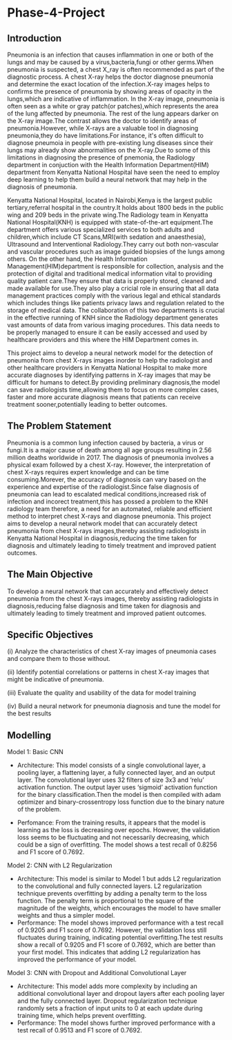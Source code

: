 # Phase-4-Project
## Introduction
Pneumonia is an infection that causes inflammation in one or both of the lungs and may be caused by a virus,bacteria,fungi or other germs.When pneumonia is suspected, a chest X_ray is often recommended as part of the diagnostic process.
A chest X-ray helps the doctor diagnose pneumonia and determine the exact location of the infection.X-ray images helps to confirms the presence of pneumonia by showing areas of opacity in the lungs,which are indicative of inflammation.
In the X-ray image, pneumonia is often seen as a white or gray patch(or patches),which represents the area of the lung affected by pneumonia. The rest of the lung appears darker on the X-ray image.The contrast allows the doctor to identify areas of pneumonia.However, while X-rays are a valuable tool in diagnosing pneumonia,they do have limitations.For instance, it's often difficult to diagnose pneumoia in people with pre-existing lung diseases since their lungs may already show abnormalities on the X-ray.Due to some of this limitations in diagnosing the presence of pnemonia, the Radiology department in conjuction with the Health Information Department(HIM) department from Kenyatta National Hospital have seen the need to employ deep learning to help them build a neural network that may help in the diagnosis of pneumonia.

Kenyatta National Hospital, located in Nairobi,Kenya is the largest public tertiary,referral hospital in the country.It holds about 1800 beds in the public wing and 209 beds in the private wing.The Radiology team in Kenyatta National Hospital(KNH) is equipped with state-of-the-art equipment.The department offers various specialized services to both adults and children,which include CT Scans,MRI(with sedation and anaesthesia), Ultrasound and Interventional Radiology.They carry out both non-vascular and vascular procedures such as image guided biopsies of the lungs among others.
On the other hand, the Health Information Management(HIM)department is responsible for collection, analysis and the protection of digital and traditional medical information vital to providing quality patient care.They ensure that data is properly stored, cleaned and made available for use.They also play a cricial role in ensuring that all data management practices comply with the various legal and ethical standards which includes things like patients privacy laws and regulation related to the storage of medical data.
The collaboration of this two departments is crucial in the effective running of KNH since the Radiology department generates vast amounts of data from various imaging procedures. This data needs to be properly managed to ensure it can be easily accessed and used by healthcare providers and this where the HIM Department comes in.

This project aims to develop a neural network model for the detection of pneumonia from chest X-rays images inorder to help the radiologist and other healthcare providers in Kenyatta National Hospital to make more accurate diagnoses by identifying patterns in X-ray images that may be difficult for humans to detect.By providing preliminary diagnosis,the model can save radiologists time,allowing them to focus on more complex cases, faster and more accurate diagnosis means that patients can receive treatment sooner,potentially leading to better outcomes.


## The Problem Statement
Pneumonia is a common lung infection caused by bacteria, a virus or fungi.It is a major cause of death among all age groups resulting in 2.56 million deaths worldwide in 2017. The diagnosis of pneumonia involves a physical exam followed by a chest X-ray. However, the interpretation of chest X-rays requires expert knowledge and can be time consuming.Morever, the accuracy of diagnosis can vary based on the experience and expertise of the radiologist.Since false diagnosis of pneumonia can lead to escalated medical conditions,increased risk of infection and incorect treatment,this has possed a problem to the KNH radiology team therefore, a need for an automated, reliable and efficient method to interpret chest X-rays and diagnose pneumonia.
This project aims to develop a neural network model that can accurately detect pneumonia from chest X-rays images,thereby assisting radiologists in Kenyatta National Hospital in diagnosis,reducing the time taken for diagnosis and ultimately leading to timely treatment and improved patient outcomes.


## The Main Objective
To develop a neural network that can accurately and effectively detect pneumonia from the chest X-rays images, thereby assisting radiologists in diagnosis,reducing false diagnosis and time taken for diagnosis and ultimately leading to timely treatment and improved patient outcomes.


## Specific Objectives
(i) Analyze the characteristics of chest X-ray images of pneumonia cases and compare them to those without.

(ii) Identify potential correlations or patterns in chest X-ray images that might be indicative of pneumonia.

(iii) Evaluate the quality and usability of the data for model training

(iv) Build a neural network for pneumonia diagnosis and tune the model for the best results


## Modelling
Model 1: Basic CNN

- Architecture: This model consists of a single convolutional layer, a pooling layer, a flattening layer, a fully connected layer, and an output layer. The convolutional layer uses 32 filters of size 3x3 and ‘relu’ activation function. The output layer uses ‘sigmoid’ activation function for the binary classification.Then the model is then compiled with adam optimizer and binary-crossentropy loss function due to the binary nature of the problem.

- Perfomance: From the training results, it appears that the model is learning as the loss is decreasing over epochs. However, the validation loss seems to be fluctuating and not necessarily decreasing, which could be a sign of overfitting. The model shows a test recall of 0.8256 and F1 score of 0.7692.

Model 2: CNN with L2 Regularization

- Architecture: This model is similar to Model 1 but adds L2 regularization to the convolutional and fully connected layers. L2 regularization technique prevents overfitting by adding a penalty term to the loss function. The penalty term is proportional to the square of the magnitude of the weights, which encourages the model to have smaller weights and thus a simpler model.
- Performance: The model shows improved performance with a test recall of 0.9205 and F1 score of 0.7692. However, the validation loss still fluctuates during training, indicating potential overfitting.The test results show a recall of 0.9205 and F1 score of 0.7692, which are better than your first model. This indicates that adding L2 regularization has improved the performance of your model.

Model 3: CNN with Dropout and Additional Convolutional Layer

- Architecture: This model adds more complexity by including an additional convolutional layer and dropout layers after each pooling layer and the fully connected layer. Dropout regularization technique randomly sets a fraction of input units to 0 at each update during training time, which helps prevent overfitting.
- Performance: The model shows further improved performance with a test recall of 0.9513 and F1 score of 0.7692. 

